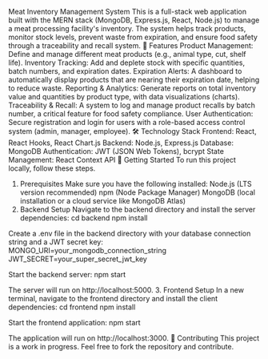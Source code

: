 Meat Inventory Management System
This is a full-stack web application built with the MERN stack (MongoDB, Express.js, React, Node.js) to manage a meat processing facility's inventory. The system helps track products, monitor stock levels, prevent waste from expiration, and ensure food safety through a traceability and recall system.
🌟 Features
Product Management: Define and manage different meat products (e.g., animal type, cut, shelf life).
Inventory Tracking: Add and deplete stock with specific quantities, batch numbers, and expiration dates.
Expiration Alerts: A dashboard to automatically display products that are nearing their expiration date, helping to reduce waste.
Reporting & Analytics: Generate reports on total inventory value and quantities by product type, with data visualizations (charts).
Traceability & Recall: A system to log and manage product recalls by batch number, a critical feature for food safety compliance.
User Authentication: Secure registration and login for users with a role-based access control system (admin, manager, employee).
🛠️ Technology Stack
Frontend: React, React Hooks, React Chart.js
Backend: Node.js, Express.js
Database: MongoDB
Authentication: JWT (JSON Web Tokens), bcrypt
State Management: React Context API
🚀 Getting Started
To run this project locally, follow these steps.
1. Prerequisites
Make sure you have the following installed:
Node.js (LTS version recommended)
npm (Node Package Manager)
MongoDB (local installation or a cloud service like MongoDB Atlas)
2. Backend Setup
Navigate to the backend directory and install the server dependencies:
cd backend
npm install


Create a .env file in the backend directory with your database connection string and a JWT secret key:
MONGO_URI=your_mongodb_connection_string
JWT_SECRET=your_super_secret_jwt_key


Start the backend server:
npm start


The server will run on http://localhost:5000.
3. Frontend Setup
In a new terminal, navigate to the frontend directory and install the client dependencies:
cd frontend
npm install


Start the frontend application:
npm start


The application will run on http://localhost:3000.
🤝 Contributing
This project is a work in progress. Feel free to fork the repository and contribute.
